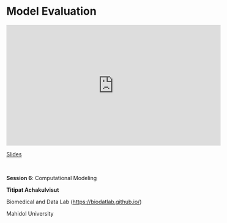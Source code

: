 # Model Evaluation

<iframe width="560" height="315" src="https://www.youtube.com/embed/xXW2mPt83Dc" title="YouTube video player" frameborder="0" allow="accelerometer; autoplay; clipboard-write; encrypted-media; gyroscope; picture-in-picture; web-share" allowfullscreen></iframe>

[Slides](https://drive.google.com/file/d/1jJ9p8C0_jZUwjFf4_AYyxsCyIejjBe_Z/view?usp=drive_link)

<br>

**Session 6**: Computational Modeling

**Titipat Achakulvisut**

Biomedical and Data Lab (https://biodatlab.github.io/)

Mahidol University